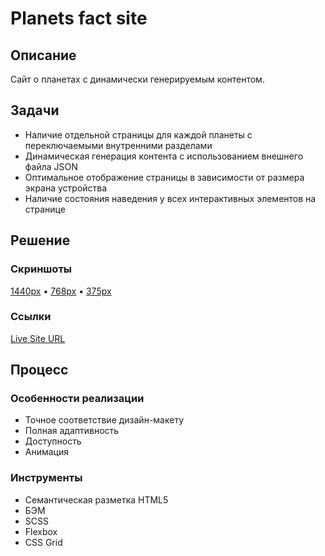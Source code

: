 # Planets fact site

## Описание

Сайт о планетах с динамически генерируемым контентом.

## Задачи

- Наличие отдельной страницы для каждой планеты с переключаемыми внутренними разделами
- Динамическая генерация контента с использованием внешнего файла JSON
- Оптимальное отображение страницы в зависимости от размера экрана устройства
- Наличие состояния наведения у всех интерактивных элементов на странице

## Решение

### Скриншоты

[1440px](screenshot/screenshot-1440.png) • [768px](screenshot/screenshot-768.png) • [375px](screenshot/screenshot-375.png)

### Ссылки

[Live Site URL](https://ivanfadeev1.github.io/planets-fact-site/)

## Процесс

### Особенности реализации

- Точное соответствие дизайн-макету
- Полная адаптивность
- Доступность
- Анимация

### Инструменты

- Семантическая разметка HTML5
- БЭМ
- SCSS
- Flexbox
- CSS Grid